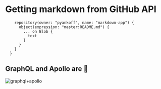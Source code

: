 # Getting markdown from GitHub API

```query {
    repository(owner: "pyankoff", name: "markdown-app") {
      object(expression: "master:README.md") {
        ... on Blob {
          text
        }
      }
    }
  }
  ```

## GraphQL and Apollo are 💯
![graphql+apollo](https://jslancer.com/wp-content/uploads/2017/08/GraphQL-Apollo.jpg)
